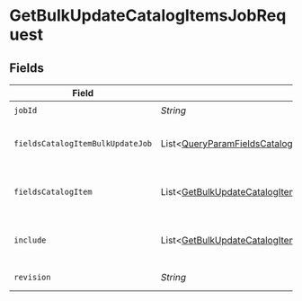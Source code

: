 # GetBulkUpdateCatalogItemsJobRequest


## Fields

| Field                                                                                                                                                | Type                                                                                                                                                 | Required                                                                                                                                             | Description                                                                                                                                          | Example                                                                                                                                              |
| ---------------------------------------------------------------------------------------------------------------------------------------------------- | ---------------------------------------------------------------------------------------------------------------------------------------------------- | ---------------------------------------------------------------------------------------------------------------------------------------------------- | ---------------------------------------------------------------------------------------------------------------------------------------------------- | ---------------------------------------------------------------------------------------------------------------------------------------------------- |
| `jobId`                                                                                                                                              | *String*                                                                                                                                             | :heavy_check_mark:                                                                                                                                   | ID of the job to retrieve.                                                                                                                           | 01GSQPBF74KQ5YTDEPP41T1BZH                                                                                                                           |
| `fieldsCatalogItemBulkUpdateJob`                                                                                                                     | List\<[QueryParamFieldsCatalogItemBulkUpdateJob](../../models/operations/QueryParamFieldsCatalogItemBulkUpdateJob.md)>                               | :heavy_minus_sign:                                                                                                                                   | For more information please visit https://developers.klaviyo.com/en/v2024-10-15/reference/api-overview#sparse-fieldsets                              |                                                                                                                                                      |
| `fieldsCatalogItem`                                                                                                                                  | List\<[GetBulkUpdateCatalogItemsJobQueryParamFieldsCatalogItem](../../models/operations/GetBulkUpdateCatalogItemsJobQueryParamFieldsCatalogItem.md)> | :heavy_minus_sign:                                                                                                                                   | For more information please visit https://developers.klaviyo.com/en/v2024-10-15/reference/api-overview#sparse-fieldsets                              |                                                                                                                                                      |
| `include`                                                                                                                                            | List\<[GetBulkUpdateCatalogItemsJobQueryParamInclude](../../models/operations/GetBulkUpdateCatalogItemsJobQueryParamInclude.md)>                     | :heavy_minus_sign:                                                                                                                                   | For more information please visit https://developers.klaviyo.com/en/v2024-10-15/reference/api-overview#relationships                                 |                                                                                                                                                      |
| `revision`                                                                                                                                           | *String*                                                                                                                                             | :heavy_check_mark:                                                                                                                                   | API endpoint revision (format: YYYY-MM-DD[.suffix])                                                                                                  |                                                                                                                                                      |
